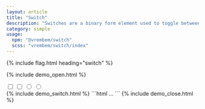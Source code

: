 ```yaml
---
layout: article
title: "Switch"
description: "Switches are a binary form element used to toggle between two options."
category: simple
usage:
  npm: "@vrembem/switch"
  scss: "vrembem/switch/index"
---
```


{% include flag.html heading="switch" %}

{% include demo_open.html %}
<div class="level">
  <span class="checkbox">
    <input type="checkbox" class="checkbox__native">
    <span class="checkbox__background">
      <span class="checkbox__box">
        <span class="checkbox__icon"></span>
      </span>
    </span>
  </span>
  <span class="switch">
    <input type="checkbox" class="switch__native">
    <span class="switch__background">
      <span class="switch__track">
        <span class="switch__thumb"></span>
      </span>
    </span>
  </span>
  <span class="radio">
    <input type="radio" class="radio__native" name="radio">
    <span class="radio__background">
      <span class="radio__circle">
        <span class="radio__dot"></span>
      </span>
    </span>
  </span>
  <span class="radio">
    <input type="radio" class="radio__native" name="radio">
    <span class="radio__background">
      <span class="radio__circle">
        <span class="radio__dot"></span>
      </span>
    </span>
  </span>
</div>
{% include demo_switch.html %}
```html
...
```
{% include demo_close.html %}
